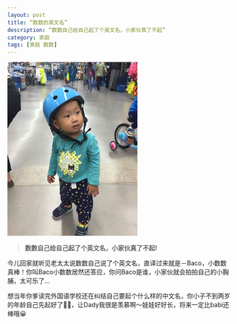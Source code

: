 ```yaml
---
layout: post
title: “数数的英文名”
description: “数数自己给自己起了个英文名，小家伙真了不起”
category: 家庭
tags: [家庭 数数]
---
```


![image](https://github.com/jiangzerui/picture_blog/raw/master/Baco.jpeg)

>**数数自己给自己起了个英文名，小家伙真了不起!**

今儿回家就听见老太太说数数自己说了个英文名，直译过来就是－Baco，小数数真棒！你叫Baco小数数居然还答应，你问Baco是谁，小家伙就会拍拍自己的小胸脯，太可乐了...

  想当年你爹读完外国语学校还在纠结自己要起个什么样的中文名，你小子不到两岁的年龄自己先起好了🤔🤗，让Dady我很是羡慕啊～娃娃好好长，将来一定比babi还棒哦😀